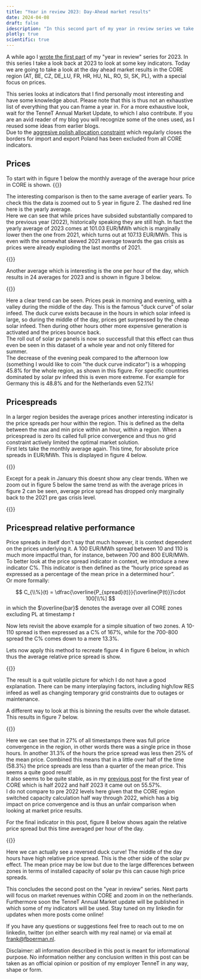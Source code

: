 ```yaml
---
title: "Year in review 2023: Day-Ahead market results"
date: 2024-04-08
draft: false
idescription: "In this second part of my year in review series we take a look at the day ahead market results, specifically prices"
plotly: true
scientific: true
---
```

A while ago I [wrote the first part](https://boerman.dev/posts/yearinreview/iva2023/) of my "year in review" series for 2023. In this series I take a look back at 2023 to look at some key indicators. Today we are going to take a look at the day ahead market results in the CORE region (AT, BE, CZ, DE_LU, FR, HR, HU, NL, RO, SI, SK, PL), with a special focus on prices.

This series looks at indicators that I find personally most interesting and have some knowledge about. Please note that this is thus not an exhaustive list of everything that you can frame a year in. For a more exhaustive look, wait for the TenneT Annual Market Update, to which I also contribute. If you are an avid reader of my blog you will recognize some of the ones used, as I reused some ideas from earlier blogs.  
Due to the [aggresive polish allocation constraint](https://data.boerman.dev/d/jS3wx4Q4z/allocation-constraint-pl-statistics?orgId=1) which regularly closes the borders for import and export Poland has been excluded from all CORE indicators.

## Prices
To start with in figure 1 below the monthly average of the average hour price in CORE is shown. 
{{<plotly json="fig_price_mean.json" height="300px" caption="Figure 1: Average Day Ahead price in CORE (excl. Poland) for 2023" >}}

The interesting comparison is then to the same average of earlier years. To check this the data is zoomed out to 5 year in figure 2. The dashed red line here is the yearly average.  
Here we can see that while prices have subsided substantially compared to the previous year (2022), historically speaking they are still high. In fact the yearly average of 2023 comes at 101.03 EUR/MWh which is marginally lower then the one from 2021, which turns out at 107.13 EUR/MWh. This is even with the somewhat skewed 2021 average towards the gas crisis as prices were already exploding the last months of 2021.

{{<plotly json="fig_price_mean_longer.json" height="400px" caption="Figure 2: Average Day Ahead price in CORE (excl. Poland) for 2018-2023" >}}

Another average which is interesting is the one per hour of the day, which results in 24 averages for 2023 and is shown in figure 3 below.

{{<plotly json="df_prices_mean_hour_of_day.json" height="400px" caption="Figure 3: Average Day Ahead price in CORE (excl. Poland) for 2023 per hour of the day" >}}

Here a clear trend can be seen. Prices peak in morning and evening, with a valley during the middle of the day. This is the famous "duck curve" of solar infeed. The duck curve exists because in the hours in which solar infeed is large, so during the middle of the day, prices get surpressed by the cheap solar infeed. Then during other hours other more expensive generation is activated and the prices bounce back.  
The roll out of solar pv panels is now so successfull that this effect can thus even be seen in this dataset of a whole year and not only filtered for summer.  
The decrease of the evening peak compared to the afternoon low (something I would like to coin "the duck curve indicator") is a whopping 45.8% for the whole region, as shown in this figure. For specific countries dominated by solar pv infeed this is even more extreme. For example for Germany this is 48.8% and for the Netherlands even 52.1%!

## Pricespreads
In a larger region besides the average prices another interesting indicator is the price spreads per hour within the region. This is defined as the delta between the max and min price within an hour, within a region.  When a pricespread is zero its called full price convergence and thus no grid constraint actively limited the optimal market solution.  
First lets take the monthly average again. This time, for absolute price spreads in EUR/MWh. This is displayed in figure 4 below. 

{{<plotly json="fig_pricespread_mean.json" height="300px" caption="Figure 4: Average hourly DA price spread, per month in CORE region (excl. Poland) for 2023" >}}

Except for a peak in January this doesnt show any clear trends. When we zoom out in figure 5 below the same trend as with the average prices in figure 2 can be seen, average price spread has dropped only marginally back to the 2021 pre gas crisis level.

{{<plotly json="fig_pricespread_mean_month_longer.json" height="400px" caption="Figure 5: Average hourly DA price spread, per month in CORE (excl. Poland) for 2018-2023" >}}


## Pricespread relative performance
Price spreads in itself don't say that much however, it is context dependent on the prices underlying it. A 100 EUR/MWh spread between 10 and 110 is much more impactful than, for instance, between 700 and 800 EUR/MWh.  
To better look at the price spread indicator in context, we introduce a new indicator C%. This indicator is then defined as the “hourly price spread as expressed as a percentage of the mean price in a determined hour”.  
Or more formally:

$$ C_{\\%}(t) = \dfrac{\overline{P_{spread}(t)}}{\overline{P(t)}}\cdot 100[\\%] $$
in which the $\overline{bar}$ denotes the average over all CORE zones excluding PL at timestamp $t$

Now lets revisit the above example for a simple situation of two zones. A 10-110 spread is then expressed as a C% of 167%, while for the 700-800 spread the C% comes down to a mere 13.3%.

Lets now apply this method to recreate figure 4 in figure 6 below, in which thus the average relative price spread is show.

{{<plotly json="fig_pricespread_pct_mean.json" height="300px" caption="Figure 6: Average relative price spread, per month in CORE region, (excl. Poland) for 2023" >}}

The result is a quit volatile picture for which I do not have a good explanation. There can be many interplaying factors, including high/low RES infeed as well as changing temporary grid constraints due to outages or maintenance.

A different way to look at this is binning the results over the whole dataset. This results in figure 7 below.

{{<plotly json="fig_spread_pct.json" height="300px" caption="Figure 7: Histogram of relative price spread CORE region (excl. Poland) in 2023" >}}

Here we can see that in 27% of all timestamps there was full price convergence in the region, in other words there was a single price in those hours. In another 31.3% of the hours the price spread was less then 25% of the mean price. Combined this means that in a little over half of the time (58.3%) the price spreads are less than a quarter of the mean price. This seems a quite good result!  
It also seems to be quite stable, as in my [previous post](https://boerman.dev/posts/flowbased/corepriceconvergence/) for the first year of CORE which is half 2022 and half 2023 it came out on 55.57%.  
I do not compare to pre 2022 levels here given that the CORE region switched capacity calculation half way through 2022, which has a big impact on price convergence and is thus an unfair comparison when looking at market price results.

For the final indicator in this post, figure 8 below shows again the relative price spread but this time averaged per hour of the day.

{{<plotly json="fig_spread_pct_perhour.json" height="400px" caption="Fgiure 8: Average relative price spread per hour of the day, CORE region (excl. Poland) in 2023" >}}

Here we can actually see a reversed duck curve! The middle of the day hours have high relative price spread. This is the other side of the solar pv effect. The mean price may be low but due to the large differences between zones in terms of installed capacity of solar pv this can cause high price spreads.


This concludes the second post on the "year in review" series. Next parts will focus on market revenues within CORE and zoom in on the netherlands. Furthermore soon the TenneT Annual Market update will be published in which some of my indicators will be used. Stay tuned on my linkedin for updates when more posts come online!

 If you have any questions or suggestions feel free to reach out to me on linkedin, twitter (on either search with my real name) or via email at [frank@fboerman.nl](mailto:frank@fboerman.nl).

Disclaimer: all information described in this post is meant for informational purpose. No information neither any conclusion written in this post can be taken as an official opinion or position of my employer TenneT in any way, shape or form.
